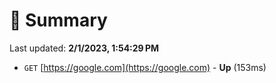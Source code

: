 # 📖 Summary
Last updated: **2/1/2023, 1:54:29 PM**

- `GET` [https://google.com](https://google.com) - **Up** (153ms)
